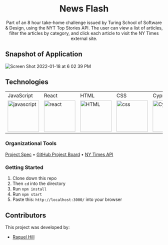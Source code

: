 <div align="center">
<h1>News Flash</h1>
<p>Part of an 8 hour take-home challenge issued by Turing School of Software & Design, using the NYT Top Stories API.  The user can view a list of articles, filter the articles by category, and click each article to visit the NY Times external site.</p>
</div>

## Snapshot of Application
![Screen Shot 2022-01-18 at 6 02 39 PM](https://user-images.githubusercontent.com/81186709/150043966-8b0eb28e-9a37-4b81-9348-a99ff97394fc.png)

## Technologies

<table>
    <tr>
        <td>JavaScript</td>
        <td>React</td>
        <td>HTML</td>
        <td>CSS</td>
        <td>Cypress</td>
    </tr>
    </tr>
        <td><img src="https://user-images.githubusercontent.com/73092355/119360616-074c6580-bc68-11eb-8ac1-f1ca05b87bf8.png" alt="javascript" width="100" height="auto" /></td>
        <td><img src="https://user-images.githubusercontent.com/73092355/119361040-74f89180-bc68-11eb-845a-29ec9f93f095.png" alt="react" width="100" height="auto" /></td>
        <td><img src="https://user-images.githubusercontent.com/73092355/119402191-d553f700-bc99-11eb-8cd3-6ef44023d530.png" alt="HTML" width="100" height="auto" /></td>
        <td><img src="https://user-images.githubusercontent.com/73092355/119402395-1e0bb000-bc9a-11eb-9173-30403b8848d1.png" alt="css" width="100" height="auto" /></td>
        <td><img src="https://user-images.githubusercontent.com/73092355/119361263-b5f0a600-bc68-11eb-9f41-8e10aa013e7a.png" alt="Cypress" width="100" height="auto" /></td>
</table>

### Organizational Tools
[Project Spec](https://mod4.turing.edu/projects/take_home/take_home_fe) •
[GitHub Project Board](https://github.com/Raquelhill/news-flash/projects/1) •
[NY Times API](https://developer.nytimes.com/docs/top-stories-product/1/overview)

### Getting Started
1. Clone down this repo 
2. Then ```cd``` into the directory
3. Run ```npm install```
4. Run ```npm start```
5. Paste this: ```http://localhost:3000/``` into your browser

## Contributors

This project was developed by:

- [Raquel Hill](https://github.com/Raquelhill)


